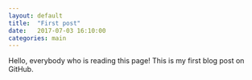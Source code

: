 ```yaml
---
layout: default
title:  "First post"
date:   2017-07-03 16:10:00
categories: main
---
```


Hello, everybody who is reading this page!  This is my first blog post on GitHub.
